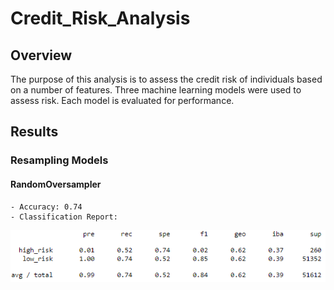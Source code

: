 # Credit_Risk_Analysis
 
## Overview

The purpose of this analysis is to assess the credit risk of individuals based on a number of features. Three machine learning models were used to assess risk. Each model is evaluated for performance.

## Results

### Resampling Models

#### RandomOversampler

    - Accuracy: 0.74
    - Classification Report:
![RandomForest](Resources/Randover_report.PNG)

#### 